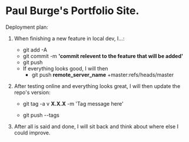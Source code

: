 # Paul Burge's Portfolio Site.
Deployment plan:

1. When finishing a new feature in local dev, I...:
	- git add -A
	- git commit -m **'commit relevent to the feature that will be added'**
	- git push

	* If everything looks good, I will then
		- git push **remote_server_name** +master:refs/heads/master
2. After testing online and everything looks great, I will then update the repo's version:

	- git tag -a v **X.X.X** -m 'Tag message here'

	- git push --tags
3. After all is said and done, I will sit back and think about where else I could improve. 

